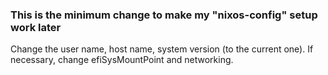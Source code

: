 ### This is the minimum change to make my "nixos-config" setup work later
Change the user name, host name, system version (to the current one). If necessary, change efiSysMountPoint and networking.